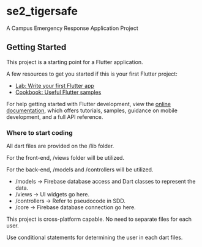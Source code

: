 # se2_tigersafe

A Campus Emergency Response Application Project

## Getting Started

This project is a starting point for a Flutter application.

A few resources to get you started if this is your first Flutter project:

- [Lab: Write your first Flutter app](https://docs.flutter.dev/get-started/codelab)
- [Cookbook: Useful Flutter samples](https://docs.flutter.dev/cookbook)

For help getting started with Flutter development, view the
[online documentation](https://docs.flutter.dev/), which offers tutorials,
samples, guidance on mobile development, and a full API reference.

### Where to start coding

All dart files are provided on the /lib folder. 

For the front-end, /views folder will be utilized. 

For the back-end, /models and /controllers will be utilized.

- /models -> Firebase database access and Dart classes to represent the data. 
- /views -> UI widgets go here.
- /controllers -> Refer to pseudocode in SDD.
- /core -> Firebase database connection go here.

This project is cross-platform capable. No need to separate files for each user.

Use conditional statements for determining the user in each dart files.